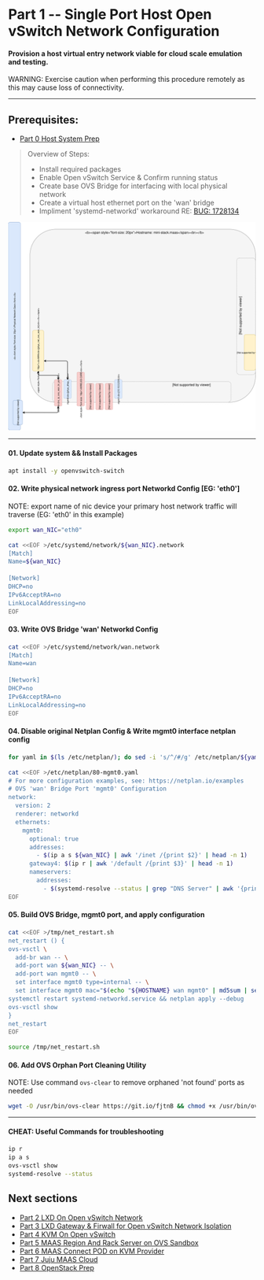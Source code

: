 # Part 1 -- Single Port Host Open vSwitch Network Configuration
#### Provision a host virtual entry network viable for cloud scale emulation and testing.
WARNING: Exercise caution when performing this procedure remotely as this may cause loss of connectivity.    

-------
## Prerequisites:
- [Part 0 Host System Prep]

>
> Overview of Steps:
> - Install required packages
> - Enable Open vSwitch Service & Confirm running status
> - Create base OVS Bridge for interfacing with local physical network
> - Create a virtual host ethernet port on the 'wan' bridge
> - Impliment 'systemd-networkd' workaround RE: [BUG: 1728134]

![CCIO_Hypervisor-mini_Stack_Diagram](https://github.com/KathrynMorgan/mini-stack/blob/master/1_Single_Port_Host-Open_vSwitch_Network_Configuration/web/drawio/single-port-ovs-host.svg)

-------
#### 01. Update system && Install Packages
```sh
apt install -y openvswitch-switch
```
#### 02. Write physical network ingress port Networkd Config [EG: 'eth0']
NOTE: export name of nic device your primary host network traffic will traverse (EG: 'eth0' in this example)
```sh
export wan_NIC="eth0"
```
```sh
cat <<EOF >/etc/systemd/network/${wan_NIC}.network                                                    
[Match]
Name=${wan_NIC}

[Network]
DHCP=no
IPv6AcceptRA=no
LinkLocalAddressing=no
EOF

```
#### 03. Write OVS  Bridge 'wan' Networkd Config
```sh
cat <<EOF >/etc/systemd/network/wan.network                                                    
[Match]
Name=wan

[Network]
DHCP=no
IPv6AcceptRA=no
LinkLocalAddressing=no
EOF

```

#### 04. Disable original Netplan Config & Write mgmt0 interface netplan config
````sh
for yaml in $(ls /etc/netplan/); do sed -i 's/^/#/g' /etc/netplan/${yaml}; done
````
````sh
cat <<EOF >/etc/netplan/80-mgmt0.yaml
# For more configuration examples, see: https://netplan.io/examples                                                   
# OVS 'wan' Bridge Port 'mgmt0' Configuration
network:
  version: 2
  renderer: networkd
  ethernets:
    mgmt0:
      optional: true
      addresses:
        - $(ip a s ${wan_NIC} | awk '/inet /{print $2}' | head -n 1)
      gateway4: $(ip r | awk '/default /{print $3}' | head -n 1)
      nameservers:
        addresses: 
          - $(systemd-resolve --status | grep "DNS Server" | awk '{print $3}')
EOF

````
#### 05. Build OVS Bridge, mgmt0 port, and apply configuration
````sh
cat <<EOF >/tmp/net_restart.sh
net_restart () {
ovs-vsctl \
  add-br wan -- \
  add-port wan ${wan_NIC} -- \
  add-port wan mgmt0 -- \
  set interface mgmt0 type=internal -- \
  set interface mgmt0 mac="$(echo "${HOSTNAME} wan mgmt0" | md5sum | sed 's/^\(..\)\(..\)\(..\)\(..\)\(..\).*$/02\\:\1\\:\2\\:\3\\:\4\\:\5/')"
systemctl restart systemd-networkd.service && netplan apply --debug
ovs-vsctl show
}
net_restart
EOF

````
````sh
source /tmp/net_restart.sh 

````
#### 06. Add OVS Orphan Port Cleaning Utility
NOTE: Use command `ovs-clear` to remove orphaned 'not found' ports as needed
````sh
wget -O /usr/bin/ovs-clear https://git.io/fjtnB && chmod +x /usr/bin/ovs-clear 

````
-------
#### CHEAT: Useful Commands for troubleshooting
````sh
ip r
ip a s
ovs-vsctl show
systemd-resolve --status 

````

## Next sections
- [Part 2 LXD On Open vSwitch Network]
- [Part 3 LXD Gateway & Firwall for Open vSwitch Network Isolation]
- [Part 4 KVM On Open vSwitch]
- [Part 5 MAAS Region And Rack Server on OVS Sandbox]
- [Part 6 MAAS Connect POD on KVM Provider]
- [Part 7 Juju MAAS Cloud]
- [Part 8 OpenStack Prep]

<!-- Markdown link & img dfn's -->
[BUG: 1728134]: https://bugs.launchpad.net/netplan/+bug/1728134
[Part 0 Host System Prep]: ../0_Host_System_Prep
[Part 1 Single Port Host Open vSwitch Network Configuration]: ../1_Single_Port_Host-Open_vSwitch_Network_Configuration
[Part 2 LXD On Open vSwitch Network]: ../2_LXD-On-OVS
[Part 3 LXD Gateway & Firwall for Open vSwitch Network Isolation]: ../3_LXD_Network_Gateway
[Part 4 KVM On Open vSwitch]: ../4_KVM_On_Open_vSwitch
[Part 5 MAAS Region And Rack Server on OVS Sandbox]: ../5_MAAS-Rack_And_Region_Ctl-On-Open_vSwitch
[Part 6 MAAS Connect POD on KVM Provider]: ../6_MAAS-Connect_POD_KVM-Provider
[Part 7 Juju MAAS Cloud]: ../7_Juju_MAAS_Cloud
[Part 8 OpenStack Prep]: ../8_OpenStack_Deploy
